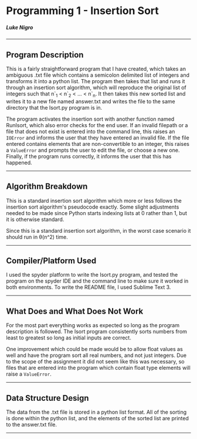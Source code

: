 # Programming 1 - Insertion Sort
##### Luke Nigro

---
## Program Description
This is a fairly straightforward program that I have created, which takes an ambiguous .txt file which contains a semicolon delimited list of integers and transforms it into a python list. The program then takes that list and runs it through an insertion sort algorithm, which will reproduce the original list of integers such that n\`<sub>1</sub> < n\`<sub>2</sub> < ... < n\`<sub>n</sub>. It then takes this new sorted list and writes it to a new file named answer.txt and writes the file to the same directory that the Isort.py program is in.

The program activates the insertion sort with another function named RunIsort, which also error checks for the end user. If an invalid filepath or a file that does not exist is entered into the command line, this raises an `IOError` and informs the user that they have entered an invalid file. If the file entered contains elements that are non-convertible to an integer, this raises a `ValueError` and prompts the user to edit the file, or choose a new one. Finally, if the program runs correctly, it informs the user that this has happened.

---

## Algorithm Breakdown
This is a standard insertion sort algorithm which more or less follows the insertion sort algorithm's pseudocode exactly. Some slight adjustments needed to be made since Python starts indexing lists at 0 rather than 1, but it is otherwise standard.

Since this is a standard insertion sort algorithm, in the worst case scenario it should run in &theta;(n^2)
time.

---
## Compiler/Platform Used

I used the spyder platform to write the Isort.py program, and tested the program on the spyder IDE and the command line to make sure it worked in both environments. To write the README file, I used Sublime Text 3.

---
## What Does and What Does Not Work
For the most part everything works as expected so long as the program description is followed. The Isort program consistently sorts numbers from least to greatest so long as initial inputs are correct.

One improvement which could be made would be to allow float values as well and have the program sort all real numbers, and not just integers. Due to the scope of the assignment it did not seem like this was necessary, so files that are entered into the program which contain float type elements will raise a `ValueError`.

---
## Data Structure Design
The data from the .txt file is stored in a python list format. All of the sorting is done within the python list, and the elements of the sorted list are printed to the answer.txt file.

---